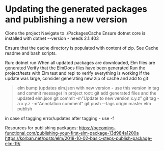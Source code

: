 # Updating the generated packages and publishing a new version

Clone the project
Navigate to ./PackagesCache
Ensure dotnet core is installed with dotnet --version - needs 2.1.403

Ensure that the cache directory is populated with content of zip. See Cache readme and bash scripts.

Run: dotnet run
When all updated packages are downloaded, Elm files are generated
Verify that the ElmDocs files have been generated
Run the project/tests with Elm test and repl to verify everything is working
If the update was large, consider generating new zip of cache and add to git

>elm bump (updates elm.json with new version - use this version in tag and commit message)
In project root: git add generated files and the updated elm.json
>git commit -m"Update to new version x.y.z"
>git tag -a x.y.z -m"Annotation comment"
>git push --tags origin master
>elm publish


in case of tagging error/updates after tagging - use -f

Resources for publishing packages:
https://becoming-functional.com/publishing-your-first-elm-package-13d984a1200a
https://korban.net/posts/elm/2018-10-02-basic-steps-publish-package-elm-19/




